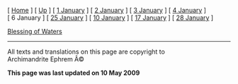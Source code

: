 \[ [Home](index.md) \] \[ [Up](jan-int.md) \]
\[ [1 January](1january.md) \] \[ [2 January](jan02.md) \]
\[ [3 January](3_january.md) \] \[ [4 January](4_january.md) \]
\[ 6 January \] \[ [25 January](25_january.md) \]
\[ [10 January](10_january.md) \] \[ [17 January](17%20January.md) \]
\[ [28 January](28_january.md) \]

[Blessing of Waters](megagiasm.md)

------------------------------------------------------------------------

All texts and translations on this page are copyright to\
Archimandrite Ephrem Â©

**This page was last updated on 10 May 2009**
